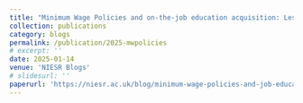 ```yaml
---
title: "Minimum Wage Policies and on-the-job education acquisition: Lessons from Brazil and implications for the UK"
collection: publications
category: blogs
permalink: /publication/2025-mwpolicies
# excerpt: ''
date: 2025-01-14
venue: 'NIESR Blogs'
# slidesurl: ''
paperurl: 'https://niesr.ac.uk/blog/minimum-wage-policies-and-job-education-acquisition-lessons-brazil-and-implications-uk?utm_content=321870100&utm_medium=social&utm_source=linkedin&hss_channel=lcp-591969'
---
```

